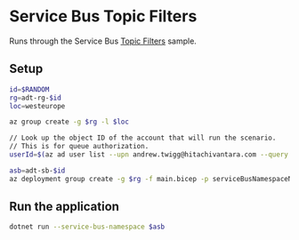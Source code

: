 # Service Bus Topic Filters

Runs through the Service Bus [Topic Filters](https://github.com/Azure/azure-sdk-for-net/tree/main/sdk/servicebus/Azure.Messaging.ServiceBus/samples/TopicFilters) sample.

## Setup

```sh
id=$RANDOM
rg=adt-rg-$id
loc=westeurope

az group create -g $rg -l $loc

// Look up the object ID of the account that will run the scenario.
// This is for queue authorization.
userId=$(az ad user list --upn andrew.twigg@hitachivantara.com --query '[].id' -o tsv)

asb=adt-sb-$id
az deployment group create -g $rg -f main.bicep -p serviceBusNamespaceName=$asb userObjectId=$userId
```

## Run the application

```sh
dotnet run --service-bus-namespace $asb
```

